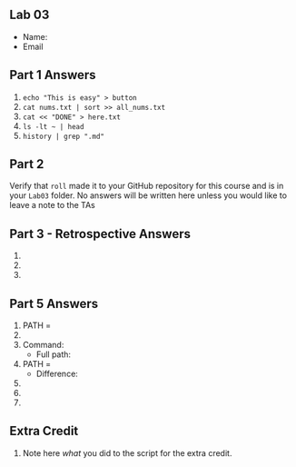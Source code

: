 ## Lab 03

- Name:
- Email

## Part 1 Answers

1. `echo "This is easy" > button`
2. `cat nums.txt | sort >> all_nums.txt`
3. `cat << "DONE" > here.txt`
4. `ls -lt ~ | head`
5. `history | grep ".md"`

## Part 2

Verify that `roll` made it to your GitHub repository for this course and is in your `Lab03` folder.  No answers will be written here unless you would like to leave a note to the TAs

## Part 3 - Retrospective Answers

1. 
2. 
3. 

## Part 5 Answers

1. PATH =
2.
3. Command:
   - Full path:
4. PATH =
   - Difference:
5.
6.
7.

## Extra Credit

1. Note here *what* you did to the script for the extra credit.

